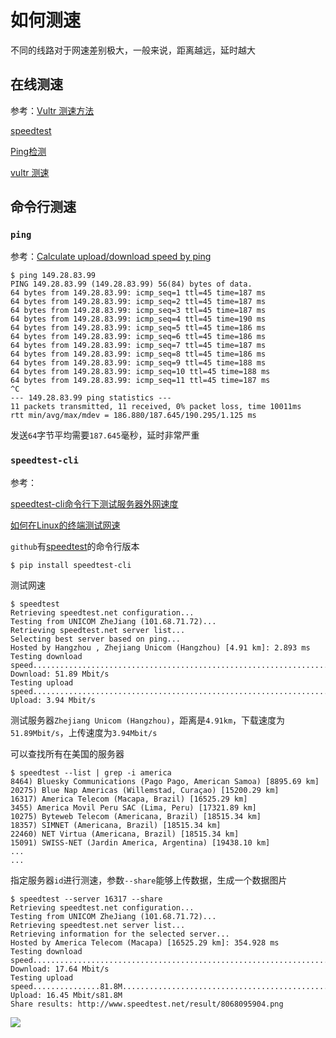 # 如何测速

不同的线路对于网速差别极大，一般来说，距离越远，延时越大

## 在线测速

参考：[Vultr 测速方法](https://blog.csdn.net/whatday/article/details/86764822)

[speedtest](http://www.speedtest.cn/)

[Ping检测](http://ping.chinaz.com/)

[vultr 测速](http://lax-ca-us-ping.vultr.com/)

## 命令行测速

### `ping`

参考：[Calculate upload/download speed by ping](https://stackoverflow.com/questions/4575537/calculate-upload-download-speed-by-ping)

    $ ping 149.28.83.99
    PING 149.28.83.99 (149.28.83.99) 56(84) bytes of data.
    64 bytes from 149.28.83.99: icmp_seq=1 ttl=45 time=187 ms
    64 bytes from 149.28.83.99: icmp_seq=2 ttl=45 time=187 ms
    64 bytes from 149.28.83.99: icmp_seq=3 ttl=45 time=187 ms
    64 bytes from 149.28.83.99: icmp_seq=4 ttl=45 time=190 ms
    64 bytes from 149.28.83.99: icmp_seq=5 ttl=45 time=186 ms
    64 bytes from 149.28.83.99: icmp_seq=6 ttl=45 time=186 ms
    64 bytes from 149.28.83.99: icmp_seq=7 ttl=45 time=187 ms
    64 bytes from 149.28.83.99: icmp_seq=8 ttl=45 time=186 ms
    64 bytes from 149.28.83.99: icmp_seq=9 ttl=45 time=188 ms
    64 bytes from 149.28.83.99: icmp_seq=10 ttl=45 time=188 ms
    64 bytes from 149.28.83.99: icmp_seq=11 ttl=45 time=187 ms
    ^C
    --- 149.28.83.99 ping statistics ---
    11 packets transmitted, 11 received, 0% packet loss, time 10011ms
    rtt min/avg/max/mdev = 186.880/187.645/190.295/1.125 ms

发送`64`字节平均需要`187.645`毫秒，延时非常严重

### `speedtest-cli`

参考：

[speedtest-cli命令行下测试服务器外网速度](http://www.ttlsa.com/linux/use-speedtest-cli-test-internet-speed/)

[如何在Linux的终端测试网速](https://linux.cn/article-9558-1.html?pr)

`github`有[speedtest](https://github.com/sivel/speedtest-cli)的命令行版本

    $ pip install speedtest-cli

测试网速

    $ speedtest
    Retrieving speedtest.net configuration...
    Testing from UNICOM ZheJiang (101.68.71.72)...
    Retrieving speedtest.net server list...
    Selecting best server based on ping...
    Hosted by Hangzhou , Zhejiang Unicom (Hangzhou) [4.91 km]: 2.893 ms
    Testing download speed................................................................................
    Download: 51.89 Mbit/s
    Testing upload speed......................................................................................................
    Upload: 3.94 Mbit/s

测试服务器`Zhejiang Unicom (Hangzhou)`，距离是`4.91km`，下载速度为`51.89Mbit/s`，上传速度为`3.94Mbit/s`

可以查找所有在美国的服务器

    $ speedtest --list | grep -i america
    8464) Bluesky Communications (Pago Pago, American Samoa) [8895.69 km]
    20275) Blue Nap Americas (Willemstad, Curaçao) [15200.29 km]
    16317) America Telecom (Macapa, Brazil) [16525.29 km]
    3455) America Movil Peru SAC (Lima, Peru) [17321.89 km]
    10275) Byteweb Telecom (Americana, Brazil) [18515.34 km]
    18357) SIMNET (Americana, Brazil) [18515.34 km]
    22460) NET Virtua (Americana, Brazil) [18515.34 km]
    15091) SWISS-NET (Jardin America, Argentina) [19438.10 km]
    ...
    ...

指定服务器`id`进行测速，参数`--share`能够上传数据，生成一个数据图片

    $ speedtest --server 16317 --share
    Retrieving speedtest.net configuration...
    Testing from UNICOM ZheJiang (101.68.71.72)...
    Retrieving speedtest.net server list...
    Retrieving information for the selected server...
    Hosted by America Telecom (Macapa) [16525.29 km]: 354.928 ms
    Testing download speed................................................................................
    Download: 17.64 Mbit/s
    Testing upload speed...............81.8M...........................................................................
    Upload: 16.45 Mbit/s81.8M
    Share results: http://www.speedtest.net/result/8068095904.png

![](http://www.speedtest.net/result/8068095904.png)